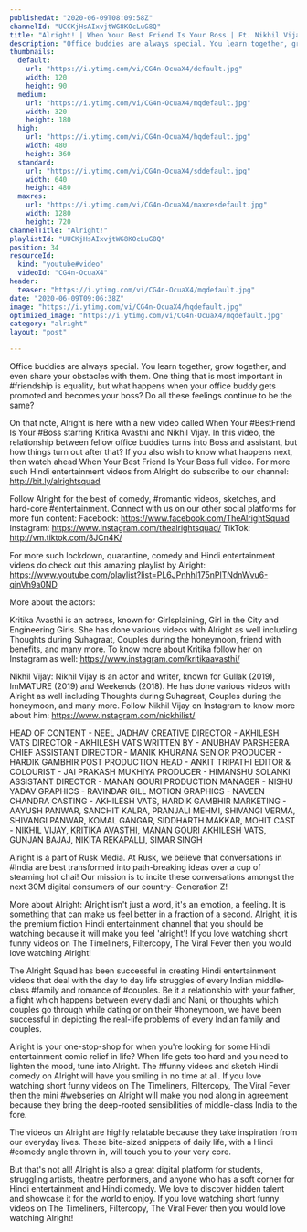 ```yaml
---
publishedAt: "2020-06-09T08:09:58Z"
channelId: "UCCKjHsAIxvjtWG8KOcLuG8Q"
title: "Alright! | When Your Best Friend Is Your Boss | Ft. Nikhil Vijay & Kritika Avasthi"
description: "Office buddies are always special. You learn together, grow together, and even share your obstacles with them. One thing that is most important in #friendship is equality, but what happens when your office buddy gets promoted and becomes your boss? Do all these feelings continue to be the same?\n\nOn that note, Alright is here with a new video called When Your #BestFriend Is Your #Boss starring Kritika Avasthi and Nikhil Vijay. In this video, the relationship between fellow office buddies turns into Boss and assistant, but how things turn out after that? If you also wish to know what happens next, then watch ahead When Your Best Friend Is Your Boss full video. For more such Hindi entertainment videos from Alright do subscribe to our channel: http://bit.ly/alrightsquad\n\nFollow Alright for the best of comedy, #romantic videos, sketches, and hard-core #entertainment. Connect with us on our other social platforms for more fun content: Facebook: https://www.facebook.com/TheAlrightSquad Instagram: https://www.instagram.com/thealrightsquad/ TikTok: http://vm.tiktok.com/8JCn4K/\n\nFor more such lockdown, quarantine, comedy and Hindi entertainment videos do check out this amazing playlist by Alright: https://www.youtube.com/playlist?list=PL6JPnhhI175nPlTNdnWvu6-qjnVh9a0ND\n\nMore about the actors:\n\nKritika Avasthi is an actress, known for Girlsplaining, Girl in the City and Engineering Girls. She has done various videos with Alright as well including Thoughts during Suhagraat, Couples during the honeymoon, friend with benefits, and many more. To know more about Kritika follow her on Instagram as well: https://www.instagram.com/kritikaavasthi/\n\nNikhil Vijay: Nikhil Vijay is an actor and writer, known for Gullak (2019), ImMATURE (2019) and Weekends (2018). He has done various videos with Alright as well including Thoughts during Suhagraat, Couples during the honeymoon, and many more. Follow Nikhil Vijay on Instagram to know more about him: https://www.instagram.com/nickhilist/\n\nHEAD OF CONTENT - NEEL JADHAV\nCREATIVE DIRECTOR - AKHILESH VATS\nDIRECTOR - AKHILESH VATS\nWRITTEN BY - ANUBHAV PARSHEERA\nCHIEF ASSISTANT DIRECTOR - MANIK KHURANA\nSENIOR PRODUCER - HARDIK GAMBHIR\nPOST PRODUCTION HEAD - ANKIT TRIPATHI\nEDITOR & COLOURIST -  JAI PRAKASH MUKHIYA\nPRODUCER - HIMANSHU SOLANKI\nASSISTANT DIRECTOR - MANAN GOURI\nPRODUCTION MANAGER - NISHU YADAV\nGRAPHICS - RAVINDAR GILL\nMOTION GRAPHICS - NAVEEN CHANDRA\nCASTING - AKHILESH VATS, HARDIK GAMBHIR\nMARKETING - AAYUSH PANWAR, SANCHIT KALRA, PRANJALI MEHMI, SHIVANGI VERMA, SHIVANGI PANWAR, KOMAL GANGAR, SIDDHARTH MAKKAR, MOHIT\nCAST - NIKHIL VIJAY, KRITIKA AVASTHI, MANAN GOURI AKHILESH VATS, GUNJAN BAJAJ, NIKITA REKAPALLI, SIMAR SINGH \n\nAlright is a part of Rusk Media. At Rusk, we believe that conversations in #India are best transformed into path-breaking ideas over a cup of steaming hot chai! Our mission is to incite these conversations amongst the next 30M digital consumers of our country- Generation Z!\n\nMore about Alright: Alright isn't just a word, it's an emotion, a feeling. It is something that can make us feel better in a fraction of a second. Alright, it is the premium fiction Hindi entertainment channel that you should be watching because it will make you feel 'alright'! If you love watching short funny videos on The Timeliners, Filtercopy, The Viral Fever then you would love watching Alright!\n\nThe Alright Squad has been successful in creating Hindi entertainment videos that deal with the day to day life struggles of every Indian middle-class #family and romance of #couples. Be it a relationship with your father, a fight which happens between every dadi and Nani, or thoughts which couples go through while dating or on their #honeymoon, we have been successful in depicting the real-life problems of every Indian family and couples.\n\nAlright is your one-stop-shop for when you're looking for some Hindi entertainment comic relief in life? When life gets too hard and you need to lighten the mood, tune into Alright. The #funny videos and sketch Hindi comedy on Alright will have you smiling in no time at all. If you love watching short funny videos on The Timeliners, Filtercopy, The Viral Fever then the mini #webseries on Alright will make you nod along in agreement because they bring the deep-rooted sensibilities of middle-class India to the fore.\n\nThe videos on Alright are highly relatable because they take inspiration from our everyday lives. These bite-sized snippets of daily life, with a Hindi #comedy angle thrown in, will touch you to your very core.\n\nBut that's not all! Alright is also a great digital platform for students, struggling artists, theatre performers, and anyone who has a soft corner for Hindi entertainment and Hindi comedy. We love to discover hidden talent and showcase it for the world to enjoy. If you love watching short funny videos on The Timeliners, Filtercopy, The Viral Fever then you would love watching Alright!"
thumbnails:
  default:
    url: "https://i.ytimg.com/vi/CG4n-OcuaX4/default.jpg"
    width: 120
    height: 90
  medium:
    url: "https://i.ytimg.com/vi/CG4n-OcuaX4/mqdefault.jpg"
    width: 320
    height: 180
  high:
    url: "https://i.ytimg.com/vi/CG4n-OcuaX4/hqdefault.jpg"
    width: 480
    height: 360
  standard:
    url: "https://i.ytimg.com/vi/CG4n-OcuaX4/sddefault.jpg"
    width: 640
    height: 480
  maxres:
    url: "https://i.ytimg.com/vi/CG4n-OcuaX4/maxresdefault.jpg"
    width: 1280
    height: 720
channelTitle: "Alright!"
playlistId: "UUCKjHsAIxvjtWG8KOcLuG8Q"
position: 34
resourceId:
  kind: "youtube#video"
  videoId: "CG4n-OcuaX4"
header:
  teaser: "https://i.ytimg.com/vi/CG4n-OcuaX4/mqdefault.jpg"
date: "2020-06-09T09:06:38Z"
image: "https://i.ytimg.com/vi/CG4n-OcuaX4/hqdefault.jpg"
optimized_image: "https://i.ytimg.com/vi/CG4n-OcuaX4/mqdefault.jpg"
category: "alright"
layout: "post"

---
```

Office buddies are always special. You learn together, grow together, and even share your obstacles with them. One thing that is most important in #friendship is equality, but what happens when your office buddy gets promoted and becomes your boss? Do all these feelings continue to be the same?

On that note, Alright is here with a new video called When Your #BestFriend Is Your #Boss starring Kritika Avasthi and Nikhil Vijay. In this video, the relationship between fellow office buddies turns into Boss and assistant, but how things turn out after that? If you also wish to know what happens next, then watch ahead When Your Best Friend Is Your Boss full video. For more such Hindi entertainment videos from Alright do subscribe to our channel: http://bit.ly/alrightsquad

Follow Alright for the best of comedy, #romantic videos, sketches, and hard-core #entertainment. Connect with us on our other social platforms for more fun content: Facebook: https://www.facebook.com/TheAlrightSquad Instagram: https://www.instagram.com/thealrightsquad/ TikTok: http://vm.tiktok.com/8JCn4K/

For more such lockdown, quarantine, comedy and Hindi entertainment videos do check out this amazing playlist by Alright: https://www.youtube.com/playlist?list=PL6JPnhhI175nPlTNdnWvu6-qjnVh9a0ND

More about the actors:

Kritika Avasthi is an actress, known for Girlsplaining, Girl in the City and Engineering Girls. She has done various videos with Alright as well including Thoughts during Suhagraat, Couples during the honeymoon, friend with benefits, and many more. To know more about Kritika follow her on Instagram as well: https://www.instagram.com/kritikaavasthi/

Nikhil Vijay: Nikhil Vijay is an actor and writer, known for Gullak (2019), ImMATURE (2019) and Weekends (2018). He has done various videos with Alright as well including Thoughts during Suhagraat, Couples during the honeymoon, and many more. Follow Nikhil Vijay on Instagram to know more about him: https://www.instagram.com/nickhilist/

HEAD OF CONTENT - NEEL JADHAV
CREATIVE DIRECTOR - AKHILESH VATS
DIRECTOR - AKHILESH VATS
WRITTEN BY - ANUBHAV PARSHEERA
CHIEF ASSISTANT DIRECTOR - MANIK KHURANA
SENIOR PRODUCER - HARDIK GAMBHIR
POST PRODUCTION HEAD - ANKIT TRIPATHI
EDITOR & COLOURIST -  JAI PRAKASH MUKHIYA
PRODUCER - HIMANSHU SOLANKI
ASSISTANT DIRECTOR - MANAN GOURI
PRODUCTION MANAGER - NISHU YADAV
GRAPHICS - RAVINDAR GILL
MOTION GRAPHICS - NAVEEN CHANDRA
CASTING - AKHILESH VATS, HARDIK GAMBHIR
MARKETING - AAYUSH PANWAR, SANCHIT KALRA, PRANJALI MEHMI, SHIVANGI VERMA, SHIVANGI PANWAR, KOMAL GANGAR, SIDDHARTH MAKKAR, MOHIT
CAST - NIKHIL VIJAY, KRITIKA AVASTHI, MANAN GOURI AKHILESH VATS, GUNJAN BAJAJ, NIKITA REKAPALLI, SIMAR SINGH 

Alright is a part of Rusk Media. At Rusk, we believe that conversations in #India are best transformed into path-breaking ideas over a cup of steaming hot chai! Our mission is to incite these conversations amongst the next 30M digital consumers of our country- Generation Z!

More about Alright: Alright isn't just a word, it's an emotion, a feeling. It is something that can make us feel better in a fraction of a second. Alright, it is the premium fiction Hindi entertainment channel that you should be watching because it will make you feel 'alright'! If you love watching short funny videos on The Timeliners, Filtercopy, The Viral Fever then you would love watching Alright!

The Alright Squad has been successful in creating Hindi entertainment videos that deal with the day to day life struggles of every Indian middle-class #family and romance of #couples. Be it a relationship with your father, a fight which happens between every dadi and Nani, or thoughts which couples go through while dating or on their #honeymoon, we have been successful in depicting the real-life problems of every Indian family and couples.

Alright is your one-stop-shop for when you're looking for some Hindi entertainment comic relief in life? When life gets too hard and you need to lighten the mood, tune into Alright. The #funny videos and sketch Hindi comedy on Alright will have you smiling in no time at all. If you love watching short funny videos on The Timeliners, Filtercopy, The Viral Fever then the mini #webseries on Alright will make you nod along in agreement because they bring the deep-rooted sensibilities of middle-class India to the fore.

The videos on Alright are highly relatable because they take inspiration from our everyday lives. These bite-sized snippets of daily life, with a Hindi #comedy angle thrown in, will touch you to your very core.

But that's not all! Alright is also a great digital platform for students, struggling artists, theatre performers, and anyone who has a soft corner for Hindi entertainment and Hindi comedy. We love to discover hidden talent and showcase it for the world to enjoy. If you love watching short funny videos on The Timeliners, Filtercopy, The Viral Fever then you would love watching Alright!